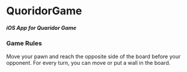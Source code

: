 # QuoridorGame

##### iOS App for Quaridor Game

### Game Rules

Move your pawn and reach the opposite side of the board before your opponent. For every turn, you can move or put a wall in the board.
 

